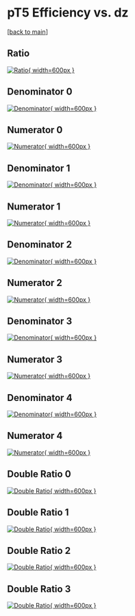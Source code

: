 # pT5 Efficiency vs. dz

[[back to main](./)]



## Ratio

[![Ratio](../mtv/var/pT5_base_0_0_eff_dz.png){ width=600px }](../mtv/var/pT5_base_0_0_eff_dz.pdf)

## Denominator 0

[![Denominator](../mtv/den/pT5_base_0_0_eff_dz_den0.png){ width=600px }](../mtv/den/pT5_base_0_0_eff_dz_den0.pdf)

## Numerator 0

[![Numerator](../mtv/num/pT5_base_0_0_eff_dz_num0.png){ width=600px }](../mtv/num/pT5_base_0_0_eff_dz_num0.pdf)

## Denominator 1

[![Denominator](../mtv/den/pT5_base_0_0_eff_dz_den1.png){ width=600px }](../mtv/den/pT5_base_0_0_eff_dz_den1.pdf)

## Numerator 1

[![Numerator](../mtv/num/pT5_base_0_0_eff_dz_num1.png){ width=600px }](../mtv/num/pT5_base_0_0_eff_dz_num1.pdf)

## Denominator 2

[![Denominator](../mtv/den/pT5_base_0_0_eff_dz_den2.png){ width=600px }](../mtv/den/pT5_base_0_0_eff_dz_den2.pdf)

## Numerator 2

[![Numerator](../mtv/num/pT5_base_0_0_eff_dz_num2.png){ width=600px }](../mtv/num/pT5_base_0_0_eff_dz_num2.pdf)

## Denominator 3

[![Denominator](../mtv/den/pT5_base_0_0_eff_dz_den3.png){ width=600px }](../mtv/den/pT5_base_0_0_eff_dz_den3.pdf)

## Numerator 3

[![Numerator](../mtv/num/pT5_base_0_0_eff_dz_num3.png){ width=600px }](../mtv/num/pT5_base_0_0_eff_dz_num3.pdf)

## Denominator 4

[![Denominator](../mtv/den/pT5_base_0_0_eff_dz_den4.png){ width=600px }](../mtv/den/pT5_base_0_0_eff_dz_den4.pdf)

## Numerator 4

[![Numerator](../mtv/num/pT5_base_0_0_eff_dz_num4.png){ width=600px }](../mtv/num/pT5_base_0_0_eff_dz_num4.pdf)

## Double Ratio 0

[![Double Ratio](../mtv/ratio/pT5_base_0_0_eff_dz_ratio0.png){ width=600px }](../mtv/ratio/pT5_base_0_0_eff_dz_ratio0.pdf)

## Double Ratio 1

[![Double Ratio](../mtv/ratio/pT5_base_0_0_eff_dz_ratio1.png){ width=600px }](../mtv/ratio/pT5_base_0_0_eff_dz_ratio1.pdf)

## Double Ratio 2

[![Double Ratio](../mtv/ratio/pT5_base_0_0_eff_dz_ratio2.png){ width=600px }](../mtv/ratio/pT5_base_0_0_eff_dz_ratio2.pdf)

## Double Ratio 3

[![Double Ratio](../mtv/ratio/pT5_base_0_0_eff_dz_ratio3.png){ width=600px }](../mtv/ratio/pT5_base_0_0_eff_dz_ratio3.pdf)

